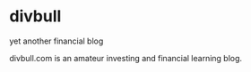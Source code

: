 # divbull
yet another financial blog

divbull.com is an amateur investing and financial learning blog.
